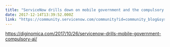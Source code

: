 ```yaml
---
title: "ServiceNow drills down on mobile government and the compulsory AI"
date: 2017-12-14T13:39:52.000Z
link: "https://community.servicenow.com/community?id=community_blog&sys_id=9c3d2ae5dbd0dbc01dcaf3231f96193c"
---
```

<p><a href="https://diginomica.com/2017/10/26/servicenow-drills-mobile-government-compulsory-ai/" title="https://diginomica.com/2017/10/26/servicenow-drills-mobile-government-compulsory-ai/">https://diginomica.com/2017/10/26/servicenow-drills-mobile-government-compulsory-ai/</a> </p>